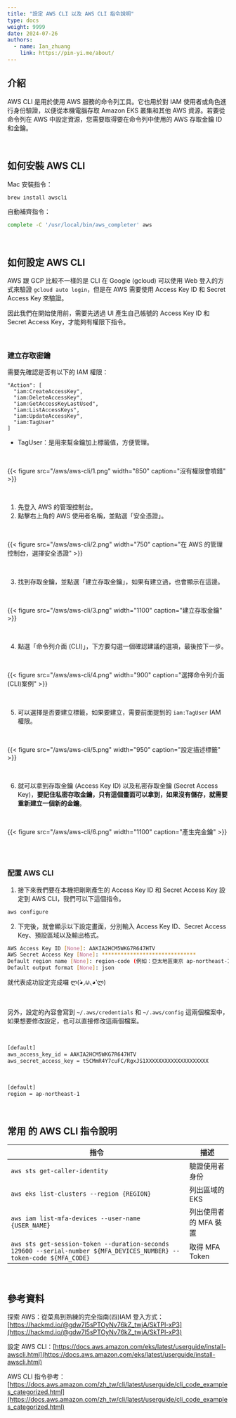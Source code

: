 ```yaml
---
title: "設定 AWS CLI 以及 AWS CLI 指令說明"
type: docs
weight: 9999
date: 2024-07-26
authors:
  - name: Ian_zhuang
    link: https://pin-yi.me/about/
---
```


## 介紹

AWS CLI 是用於使用 AWS 服務的命令列工具。它也用於對 IAM 使用者或角色進行身份驗證，以便從本機電腦存取 Amazon EKS 叢集和其他 AWS 資源。若要從命令列在 AWS 中設定資源，您需要取得要在命令列中使用的 AWS 存取金鑰 ID 和金鑰。

<br>

## 如何安裝 AWS CLI

Mac 安裝指令：

```bash
brew install awscli
```

自動補齊指令：

```bash
complete -C '/usr/local/bin/aws_completer' aws
```

<br>

## 如何設定 AWS CLI

AWS 跟 GCP 比較不一樣的是 CLI 在 Google (gcloud) 可以使用 Web 登入的方式來驗證 `gcloud auto login`，但是在 AWS 需要使用 Access Key ID 和 Secret Access Key 來驗證。

因此我們在開始使用前，需要先透過 UI 產生自己帳號的 Access Key ID 和 Secret Access Key，才能夠有權限下指令。

<br>

### 建立存取密鑰

需要先確認是否有以下的 IAM 權限：

```
"Action": [
  "iam:CreateAccessKey",
  "iam:DeleteAccessKey",
  "iam:GetAccessKeyLastUsed",
  "iam:ListAccessKeys",
  "iam:UpdateAccessKey",
  "iam:TagUser"
]
```

- TagUser：是用來幫金鑰加上標籤值，方便管理。

<br>

{{< figure src="/aws/aws-cli/1.png" width="850" caption="沒有權限會噴錯" >}}

<br>

1. 先登入 AWS 的管理控制台。
2. 點擊右上角的 AWS 使用者名稱，並點選「安全憑證」。

<br>

{{< figure src="/aws/aws-cli/2.png" width="750" caption="在 AWS 的管理控制台，選擇安全憑證" >}}

<br>

3. 找到存取金鑰，並點選「建立存取金鑰」，如果有建立過，也會顯示在這邊。

<br>

{{< figure src="/aws/aws-cli/3.png" width="1100" caption="建立存取金鑰" >}}

<br>

4. 點選「命令列介面 (CLI)」，下方要勾選一個確認建議的選項，最後按下一步。

<br>

{{< figure src="/aws/aws-cli/4.png" width="900" caption="選擇命令列介面 (CLI)案例" >}}

<br>

5. 可以選擇是否要建立標籤，如果要建立，需要前面提到的 `iam:TagUser` IAM 權限。

<br>

{{< figure src="/aws/aws-cli/5.png" width="950" caption="設定描述標籤" >}}

<br>

6. 就可以拿到存取金鑰 (Access Key ID) 以及私密存取金鑰 (Secret Access Key)，<b>要記住私密存取金鑰，只有這個畫面可以拿到，如果沒有儲存，就需要重新建立一個新的金鑰</b>。

<br>

{{< figure src="/aws/aws-cli/6.png" width="1100" caption="產生完金鑰" >}}

<br>

<br>

### 配置 AWS CLI

1. 接下來我們要在本機把剛剛產生的 Access Key ID 和 Secret Access Key 設定到 AWS CLI，我們可以下這個指令。

```bash
aws configure
```

2. 下完後，就會顯示以下設定畫面，分別輸入 Access Key ID、Secret Access Key、預設區域以及輸出格式。

```bash
AWS Access Key ID [None]: AAKIA2HCM5WKG7R647HTV
AWS Secret Access Key [None]: ******************************
Default region name [None]: region-code (例如：亞太地區東京 ap-northeast-1)
Default output format [None]: json
```

就代表成功設定完成囉 ლ(́◕◞౪◟◕‵ლ)

<br>

另外，設定的內容會寫到 `~/.aws/credentials` 和 `~/.aws/config` 這兩個檔案中，如果想要修改設定，也可以直接修改這兩個檔案。

<br>

```bash {filename="~/.aws/credentials"}
[default]
aws_access_key_id = AAKIA2HCM5WKG7R647HTV
aws_secret_access_key = t5CMmR4Y7cuFC/RgxJS1XXXXXXXXXXXXXXXXXXXX
```

<br>

```bash {filename="~/.aws/config"}
[default]
region = ap-northeast-1
```

<br>

## 常用 的 AWS CLI 指令說明

| 指令                                                                                                                 | 描述                  |
| -------------------------------------------------------------------------------------------------------------------- | --------------------- |
| `aws sts get-caller-identity`                                                                                        | 驗證使用者身份        |
| `aws eks list-clusters --region {REGION}`                                                                            | 列出區域的 EKS        |
| `aws iam list-mfa-devices --user-name {USER_NAME}`                                                                   | 列出使用者的 MFA 裝置 |
| `aws sts get-session-token --duration-seconds 129600 --serial-number ${MFA_DEVICES_NUMBER} --token-code ${MFA_CODE}` | 取得 MFA Token        |

<br>

## 參考資料

探索 AWS：從菜鳥到熟練的完全指南(四)IAM 登入方式：[https://hackmd.io/@gdw7l5sPTOyNv76kZ_twjA/SkTPl-xP3](https://hackmd.io/@gdw7l5sPTOyNv76kZ_twjA/SkTPl-xP3)

設定 AWS CLI：[https://docs.aws.amazon.com/eks/latest/userguide/install-awscli.html](https://docs.aws.amazon.com/eks/latest/userguide/install-awscli.html)

AWS CLI 指令參考：[https://docs.aws.amazon.com/zh_tw/cli/latest/userguide/cli_code_examples_categorized.html](https://docs.aws.amazon.com/zh_tw/cli/latest/userguide/cli_code_examples_categorized.html)
